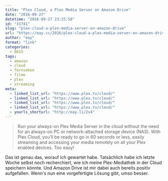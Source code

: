 ```yaml
---
title: "Plex Cloud, a Plex Media Server on Amazon Drive"
date: "2016-09-27"
datetime: "2016-09-27 23:25:58"
id: "31741"
slug: "plex-cloud-a-plex-media-server-on-amazon-drive"
url: "https://eay.cc/2016/plex-cloud-a-plex-media-server-on-amazon-drive/"
author: "eay"
format: "link"
categories:
  - 0815
tags:
  - amazon
  - cloud
  - fernsehen
  - filme
  - plex
  - streaming
meta:
  - linked_list_url: "https://www.plex.tv/cloud/"
  - linked_list_url: "https://www.plex.tv/cloud/"
  - linked_list_url: "https://www.plex.tv/cloud/"
  - linked_list_url: "https://www.plex.tv/cloud/"
  - yourls_shorturl: "http://eay.li/2v4"
---
```


> Run your always-on Plex Media Server in the cloud without the need for an always-on PC or network-attached storage device (NAS). With Plex Cloud, you’ll be ready to go in 60 seconds or less, easily streaming and accessing your media remotely on all your Plex enabled devices. Too easy!

Das ist genau das, worauf ich gewartet habe. Tatsächlich habe ich letzte Woche selbst noch recherchiert, wie ich meine Plex-Mediathek in der Cloud speichern könnte. Und Amazon Drive ist mir dabei auch bereits positiv aufgefallen. Wenn's nun eine vorgefertigte Lösung gibt, umso besser.
